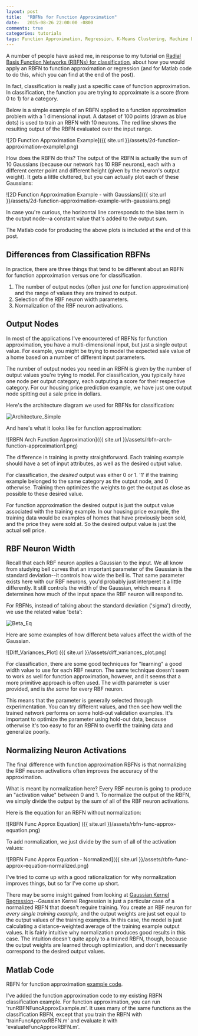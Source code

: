 ```yaml
---
layout: post
title:  "RBFNs for Function Approximation"
date:   2015-08-26 22:00:00 -0800
comments: true
categories: tutorials
tags: Function Approximation, Regression, K-Means Clustering, Machine Learning, Neural Networks, Radial Basis Function Netowrk, RBF Network, RBF Network Tutorial, RBFN
---
```


A number of people have asked me, in response to my tutorial on [Radial Basis Function Networks (RBFNs) for classification](https://chrisjmccormick.wordpress.com/2013/08/15/radial-basis-function-network-rbfn-tutorial/), about how you would apply an RBFN to function approximation or regression (and for Matlab code to do this, which you can find at the end of the post).

In fact, classification is really just a specific case of function approximation. In classification, the function you are trying to approximate is a score (from 0 to 1) for a category.

Below is a simple example of an RBFN applied to a function approximation problem with a 1 dimensional input. A dataset of 100 points (drawn as blue dots) is used to train an RBFN with 10 neurons. The red line shows the resulting output of the RBFN evaluated over the input range.

![2D Function Approximation Example]({{ site.url }}/assets/2d-function-approximation-example1.png)

How does the RBFN do this? The output of the RBFN is actually the sum of 10 Gaussians (because our network has 10 RBF neurons), each with a different center point and different height (given by the neuron's output weight). It gets a little cluttered, but you can actually plot each of these Gaussians:

![2D Function Approximation Example - with Gaussians]({{ site.url }}/assets/2d-function-approximation-example-with-gaussians.png)

In case you're curious, the horizontal line corresponds to the bias term in the output node--a constant value that's added to the output sum.

The Matlab code for producing the above plots is included at the end of this post.

## Differences from Classification RBFNs

In practice, there are three things that tend to be different about an RBFN for function approximation versus one for classification.

1.  The number of output nodes (often just _one_ for function approximation) and the range of values they are trained to output.
2.  Selection of the RBF neuron width parameters.
3.  Normalization of the RBF neuron activations.

## Output Nodes

In most of the applications I've encountered of RBFNs for function approximation, you have a multi-dimensional input, but just a single output value. For example, you might be trying to model the expected sale value of a home based on a number of different input parameters.

The number of output nodes you need in an RBFN is given by the number of output values you're trying to model. For classification, you typically have one node per output category, each outputing a score for their respective category. For our housing price prediction example, we have just one output node spitting out a sale price in dollars.

Here's the architecture diagram we used for RBFNs for classification:

![Architecture_Simple](https://chrisjmccormick.files.wordpress.com/2013/08/architecture_simple2.png)

And here's what it looks like for function approximation:

![RBFN Arch Function Approximation]({{ site.url }}/assets/rbfn-arch-function-approximation1.png)

The difference in training is pretty straightforward. Each training example should have a set of input attributes, as well as the desired output value.

For classification, the _desired_ output was either 0 or 1. '1' if the training example belonged to the same category as the output node, and 0 otherwise. Training then optimizes the weights to get the output as close as possible to these desired value.

For function approximation the desired output is just the output value associated with the training example. In our housing price example, the training data would be examples of homes that have previously been sold, and the price they were sold at. So the desired output value is just the actual sell price.

## RBF Neuron Width

Recall that each RBF neuron applies a Gaussian to the input. We all know from studying bell curves that an important parameter of the Gaussian is the standard deviation--it controls how wide the bell is. That same parameter exists here with our RBF neurons, you'd probably just interperet it a little differently. It still controls the width of the Gaussian, which means it determines how much of the input space the RBF neuron will respond to.

For RBFNs, instead of talking about the standard deviation ('sigma') directly, we use the related value 'beta':

![Beta_Eq](https://chrisjmccormick.files.wordpress.com/2013/08/beta_eq.png)

Here are some examples of how different beta values affect the width of the Gaussian.

![Diff_Variances_Plot] ({{ site.url }}/assets/diff_variances_plot.png)

For classification, there are some good techniques for "learning" a good width value to use for each RBF neuron. The same technique doesn't seem to work as well for function approximation, however, and it seems that a more primitive approach is often used. The width parameter is user provided, and is _the same_ for every RBF neuron.

This means that the parameter is generally selected through experimentation. You can try different values, and then see how well the trained network performs on some hold-out validation examples. It's important to optimize the parameter using hold-out data, because otherwise it's too easy to for an RBFN to overfit the training data and generalize poorly.

## Normalizing Neuron Activations

The final difference with function approximation RBFNs is that normalizing the RBF neuron activations often improves the accuracy of the approximation.

What is meant by normalization here? Every RBF neuron is going to produce an "activation value" between 0 and 1. To normalize the output of the RBFN, we simply divide the output by the sum of all of the RBF neuron activations.

Here is the equation for an RBFN without normalization:

![RBFN Func Approx Equation] ({{ site.url }}/assets/rbfn-func-approx-equation.png)

To add normalization, we just divide by the sum of all of the activation values:

![RBFN Func Approx Equation - Normalized]({{ site.url }}/assets/rbfn-func-approx-equation-normalized.png)

I've tried to come up with a good rationalization for why normalization improves things, but so far I've come up short.

There may be some insight gained from looking at [Gaussian Kernel Regression](https://chrisjmccormick.wordpress.com/2014/02/26/kernel-regression/)--Gaussian Kernel Regression is just a particular case of a normalized RBFN that doesn't require training. You create an RBF neuron for _every single training example,_ and the output weights are just set equal to the output values of the training examples. In this case, the model is just calculating a distance-weighted average of the training example output values. It is fairly intuitive why normalization produces good results in this case. The intuition doesn't quite apply to a trained RBFN, though, because the output weights are learned through optimization, and don't necessarily correspond to the desired output values.

## Matlab Code

RBFN for function approximation [example code](https://dl.dropboxusercontent.com/u/94180423/RBFN_Example_v2015_08_26.zip).

I've added the function approximation code to my existing RBFN classification example. For function approximation, you can run 'runRBFNFuncApproxExample.m'. It uses many of the same functions as the classification RBFN, except that you train the RBFN with 'trainFuncApproxRBFN.m' and evaluate it with 'evaluateFuncApproxRBFN.m'.